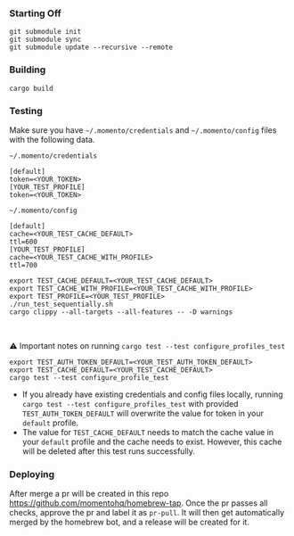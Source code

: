 ### Starting Off

```
git submodule init
git submodule sync
git submodule update --recursive --remote
```

### Building

```
cargo build
```

### Testing

Make sure you have `~/.momento/credentials` and `~/.momento/config` files with the following data.

`~/.momento/credentials`

```
[default]
token=<YOUR_TOKEN>
[YOUR_TEST_PROFILE]
token=<YOUR_TOKEN>
```

`~/.momento/config`

```
[default]
cache=<YOUR_TEST_CACHE_DEFAULT>
ttl=600
[YOUR_TEST_PROFILE]
cache=<YOUR_TEST_CACHE_WITH_PROFILE>
ttl=700
```

```
export TEST_CACHE_DEFAULT=<YOUR_TEST_CACHE_DEFAULT>
export TEST_CACHE_WITH_PROFILE=<YOUR_TEST_CACHE_WITH_PROFILE>
export TEST_PROFILE=<YOUR_TEST_PROFILE>
./run_test_sequentially.sh
cargo clippy --all-targets --all-features -- -D warnings
```

<br>

:warning: Important notes on running `cargo test --test configure_profiles_test`

```
export TEST_AUTH_TOKEN_DEFAULT=<YOUR_TEST_AUTH_TOKEN_DEFAULT>
export TEST_CACHE_DEFAULT=<YOUR_TEST_CACHE_DEFAULT>
cargo test --test configure_profile_test
```

- If you already have existing credentials and config files locally, running `cargo test --test configure_profiles_test` with provided `TEST_AUTH_TOKEN_DEFAULT` will overwrite the value for token in your `default` profile.
- The value for `TEST_CACHE_DEFAULT` needs to match the cache value in your `default` profile and the cache needs to exist. However, this cache will be deleted after this test runs successfully.

### Deploying

After merge a pr will be created in this repo https://github.com/momentohq/homebrew-tap. Once the pr passes all checks, approve the pr and label it as `pr-pull`. It will then get automatically merged by the homebrew bot, and a release will be created for it.
